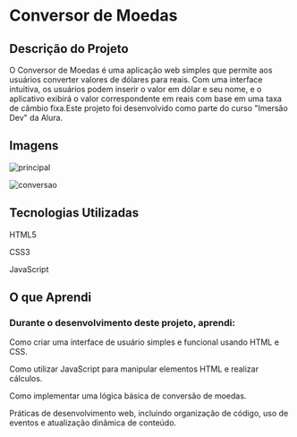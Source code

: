 # Conversor de Moedas

## Descrição do Projeto

O Conversor de Moedas é uma aplicação web simples que permite aos usuários converter valores de dólares para reais. Com uma interface intuitiva, os usuários podem inserir o valor em dólar e seu nome, e o aplicativo exibirá o valor correspondente em reais com base em uma taxa de câmbio fixa.Este projeto foi desenvolvido como parte do curso "Imersão Dev" da Alura.

## Imagens

![principal](https://github.com/PedroNunes22/conversorDeMoedas/assets/119435629/597fcaed-ce85-4011-b827-5da0daff9a28)

![conversao](https://github.com/PedroNunes22/conversorDeMoedas/assets/119435629/a50b0e3f-d300-4470-8aa7-f93ea30e2c57)

## Tecnologias Utilizadas

HTML5

CSS3

JavaScript

## O que Aprendi

### Durante o desenvolvimento deste projeto, aprendi:

Como criar uma interface de usuário simples e funcional usando HTML e CSS.

Como utilizar JavaScript para manipular elementos HTML e realizar cálculos.

Como implementar uma lógica básica de conversão de moedas.

Práticas de desenvolvimento web, incluindo organização de código, uso de eventos e atualização dinâmica de conteúdo.
